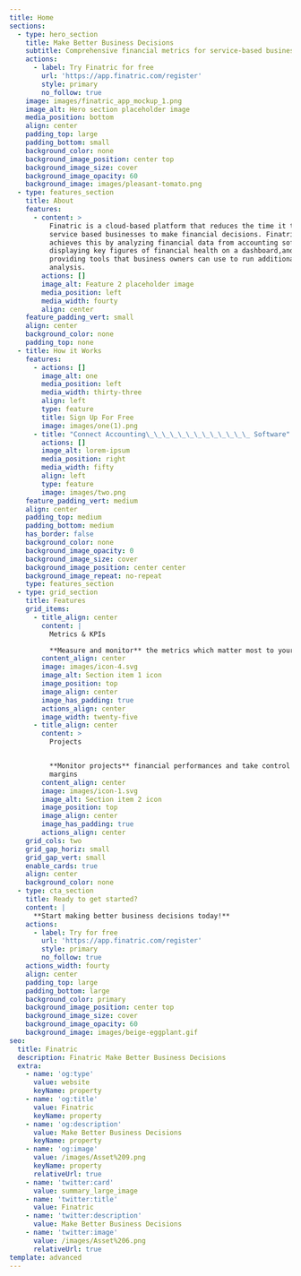 ```yaml
---
title: Home
sections:
  - type: hero_section
    title: Make Better Business Decisions
    subtitle: Comprehensive financial metrics for service-based businesses
    actions:
      - label: Try Finatric for free
        url: 'https://app.finatric.com/register'
        style: primary
        no_follow: true
    image: images/finatric_app_mockup_1.png
    image_alt: Hero section placeholder image
    media_position: bottom
    align: center
    padding_top: large
    padding_bottom: small
    background_color: none
    background_image_position: center top
    background_image_size: cover
    background_image_opacity: 60
    background_image: images/pleasant-tomato.png
  - type: features_section
    title: About
    features:
      - content: >
          Finatric is a cloud-based platform that reduces the time it takes
          service based businesses to make financial decisions. Finatric
          achieves this by analyzing financial data from accounting software,
          displaying key figures of financial health on a dashboard,and
          providing tools that business owners can use to run additional
          analysis.
        actions: []
        image_alt: Feature 2 placeholder image
        media_position: left
        media_width: fourty
        align: center
    feature_padding_vert: small
    align: center
    background_color: none
    padding_top: none
  - title: How it Works
    features:
      - actions: []
        image_alt: one
        media_position: left
        media_width: thirty-three
        align: left
        type: feature
        title: Sign Up For Free
        image: images/one(1).png
      - title: "Connect Accounting\_\_\_\_\_\_\_\_\_\_\_\_\_ Software"
        actions: []
        image_alt: lorem-ipsum
        media_position: right
        media_width: fifty
        align: left
        type: feature
        image: images/two.png
    feature_padding_vert: medium
    align: center
    padding_top: medium
    padding_bottom: medium
    has_border: false
    background_color: none
    background_image_opacity: 0
    background_image_size: cover
    background_image_position: center center
    background_image_repeat: no-repeat
    type: features_section
  - type: grid_section
    title: Features
    grid_items:
      - title_align: center
        content: |
          Metrics & KPIs

          **Measure and monitor** the metrics which matter most to your busines
        content_align: center
        image: images/icon-4.svg
        image_alt: Section item 1 icon
        image_position: top
        image_align: center
        image_has_padding: true
        actions_align: center
        image_width: twenty-five
      - title_align: center
        content: >
          Projects


          **Monitor projects** financial performances and take control of your
          margins
        content_align: center
        image: images/icon-1.svg
        image_alt: Section item 2 icon
        image_position: top
        image_align: center
        image_has_padding: true
        actions_align: center
    grid_cols: two
    grid_gap_horiz: small
    grid_gap_vert: small
    enable_cards: true
    align: center
    background_color: none
  - type: cta_section
    title: Ready to get started?
    content: |
      **Start making better business decisions today!**
    actions:
      - label: Try for free
        url: 'https://app.finatric.com/register'
        style: primary
        no_follow: true
    actions_width: fourty
    align: center
    padding_top: large
    padding_bottom: large
    background_color: primary
    background_image_position: center top
    background_image_size: cover
    background_image_opacity: 60
    background_image: images/beige-eggplant.gif
seo:
  title: Finatric
  description: Finatric Make Better Business Decisions
  extra:
    - name: 'og:type'
      value: website
      keyName: property
    - name: 'og:title'
      value: Finatric
      keyName: property
    - name: 'og:description'
      value: Make Better Business Decisions
      keyName: property
    - name: 'og:image'
      value: /images/Asset%209.png
      keyName: property
      relativeUrl: true
    - name: 'twitter:card'
      value: summary_large_image
    - name: 'twitter:title'
      value: Finatric
    - name: 'twitter:description'
      value: Make Better Business Decisions
    - name: 'twitter:image'
      value: /images/Asset%206.png
      relativeUrl: true
template: advanced
---
```

